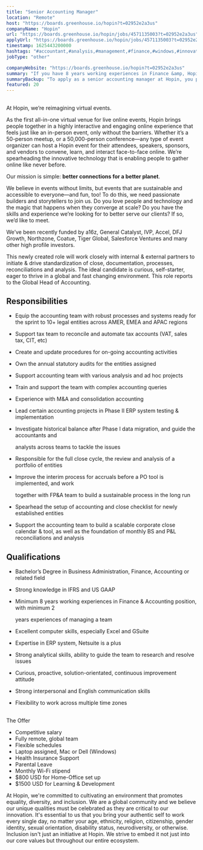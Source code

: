 ```yaml
---
title: "Senior Accounting Manager"
location: "Remote"
host: "https://boards.greenhouse.io/hopin?t=02952e2a3us"
companyName: "Hopin"
url: "https://boards.greenhouse.io/hopin/jobs/4571135003?t=02952e2a3us"
applyUrl: "https://boards.greenhouse.io/hopin/jobs/4571135003?t=02952e2a3us#app"
timestamp: 1625443200000
hashtags: "#accountant,#analysis,#management,#finance,#windows,#innovation,#office,#sales,#testing,#communication"
jobType: "other"

companyWebsite: "https://boards.greenhouse.io/hopin?t=02952e2a3us"
summary: "If you have 8 years working experiences in Finance &amp, Hopin has a job opening for a senior accounting manager"
summaryBackup: "To apply as a senior accounting manager at Hopin, you preferably need to have some #accountant, #analysis, #management."
featured: 20
---
```


## 

At Hopin, we’re reimagining virtual events.

As the first all-in-one virtual venue for live online events, Hopin brings people together in a highly interactive and engaging online experience that feels just like an in-person event, only without the barriers. Whether it’s a 50-person meetup, or a 50,000-person conference—any type of event organizer can host a Hopin event for their attendees, speakers, sponsors, and vendors to convene, learn, and interact face-to-face online. We’re spearheading the innovative technology that is enabling people to gather online like never before.

Our mission is simple: **better connections for a better planet**. 

We believe in events without limits, but events that are sustainable and accessible to everyone—and fun, too! To do this, we need passionate builders and storytellers to join us. Do you love people and technology and the magic that happens when they converge at scale? Do you have the skills and experience we’re looking for to better serve our clients? If so, we’d like to meet.

We’ve been recently funded by a16z, General Catalyst, IVP, Accel, DFJ Growth, Northzone, Coatue, Tiger Global, Salesforce Ventures and many other high profile investors.

This newly created role will work closely with internal & external partners to initiate & drive standardization of close, documentation, processes, reconciliations and analysis. The ideal candidate is curious, self-starter, eager to thrive in a global and fast changing environment. This role reports to the Global Head of Accounting.

## Responsibilities

*   Equip the accounting team with robust processes and systems ready for the sprint to 10+ legal entities across AMER, EMEA and APAC regions
    
*   Support tax team to reconcile and automate tax accounts (VAT, sales tax, CIT, etc)
    
*   Create and update procedures for on-going accounting activities
    
*   Own the annual statutory audits for the entities assigned
    
*   Support accounting team with various analysis and ad hoc projects
    
*   Train and support the team with complex accounting queries
    
*   Experience with M&A and consolidation accounting
    
*   Lead certain accounting projects in Phase II ERP system testing & implementation
    
*   Investigate historical balance after Phase I data migration, and guide the accountants and
    
    analysts across teams to tackle the issues
    
*   Responsible for the full close cycle, the review and analysis of a portfolio of entities
    
*   Improve the interim process for accruals before a PO tool is implemented, and work
    
    together with FP&A team to build a sustainable process in the long run
    
*   Spearhead the setup of accounting and close checklist for newly established entities
    
*   Support the accounting team to build a scalable corporate close calendar & tool, as well as the foundation of monthly BS and P&L reconciliations and analysis

## Qualifications

*   Bachelor’s Degree in Business Administration, Finance, Accounting or related field
    
*   Strong knowledge in IFRS and US GAAP
    
*   Minimum 8 years working experiences in Finance & Accounting position, with minimum 2
    
    years experiences of managing a team
    
*   Excellent computer skills, especially Excel and GSuite
    
*   Expertise in ERP system, Netsuite is a plus
    
*   Strong analytical skills, ability to guide the team to research and resolve issues
    
*   Curious, proactive, solution-orientated, continuous improvement attitude
    
*   Strong interpersonal and English communication skills
    
*   Flexibility to work across multiple time zones
    

## 

The Offer

*   Competitive salary
*   Fully remote, global team
*   Flexible schedules
*   Laptop assigned, Mac or Dell (Windows)
*   Health Insurance Support
*   Parental Leave
*   Monthly Wi-Fi stipend
*   $800 USD for Home-Office set up
*   $1500 USD for Learning & Development

At Hopin, we're committed to cultivating an environment that promotes equality, diversity, and inclusion. We are a global community and we believe our unique qualities must be celebrated as they are critical to our innovation. It's essential to us that you bring your authentic self to work every single day, no matter your age, ethnicity, religion, citizenship, gender identity, sexual orientation, disability status, neurodiversity, or otherwise. Inclusion isn't just an initiative at Hopin. We strive to embed it not just into our core values but throughout our entire ecosystem.

